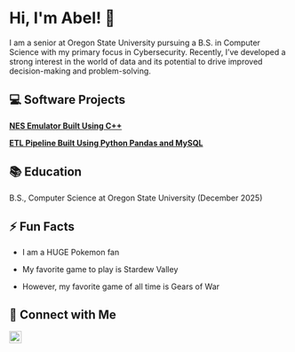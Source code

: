 <h1>Hi, I'm Abel! 👋</h1>

I am a senior at Oregon State University pursuing a B.S. in Computer Science with my primary focus in Cybersecurity. Recently, I’ve developed a strong interest in the world of data and its potential to drive improved decision-making and problem-solving.

<h2>💻 Software  Projects</h2>

<b>[NES Emulator Built Using C++](https://github.com/JonathonShea/Build_a_NES_Emulator_and_Run_NES_ROMs-Shafer-Shea-Countryman-Sanchez)</b>
  
<b>[ETL Pipeline Built Using Python Pandas and MySQL](https://github.com/AbelJSanchez/NBA-Analytics)</b>
    
<h2>📚 Education</h2>

B.S., Computer Science at Oregon State University (December 2025)

<h2>⚡ Fun Facts</h2>

- I am a HUGE Pokemon fan
  
- My favorite game to play is Stardew Valley
  
- However, my favorite game of all time is Gears of War 
  
<h2>📱 Connect with Me</h2>

[<img align="left" alt="AbelSanchez | LinkedIn" width="22px" src="https://cdn.jsdelivr.net/npm/simple-icons@v3/icons/linkedin.svg" />][linkedin]

[linkedin]: https://www.linkedin.com/in/abeljsanchez/
